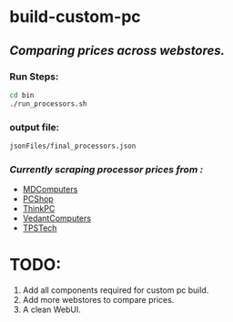 # build-custom-pc
## _Comparing prices across webstores._

### Run Steps:
```sh
cd bin
./run_processors.sh
```

### output file:
```sh
jsonFiles/final_processors.json
```

### _Currently scraping processor prices from :_
- [MDComputers](https://mdcomputers.in/)
- [PCShop](https://www.pcshop.in//)
- [ThinkPC](https://www.thinkpc.in/)
- [VedantComputers](https://www.vedantcomputers.com/)
- [TPSTech](https://www.tpstech.in/)

# TODO:
1. Add all components required for custom pc build.
2. Add more webstores to compare prices.
3. A clean WebUI.
